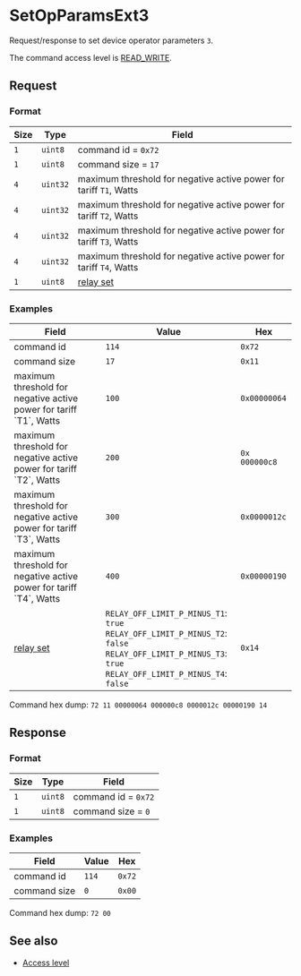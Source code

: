 # SetOpParamsExt3

Request/response to set device operator parameters `3`.

The command access level is [READ_WRITE](../basics.md#command-access-level).


## Request

### Format

| Size | Type     | Field                                                              |
| ---- | -------- | ------------------------------------------------------------------ |
| `1`  | `uint8`  | command id = `0x72`                                                |
| `1`  | `uint8`  | command size = `17`                                                |
| `4`  | `uint32` | maximum threshold for negative active power for tariff `T1`, Watts |
| `4`  | `uint32` | maximum threshold for negative active power for tariff `T2`, Watts |
| `4`  | `uint32` | maximum threshold for negative active power for tariff `T3`, Watts |
| `4`  | `uint32` | maximum threshold for negative active power for tariff `T4`, Watts |
| `1`  | `uint8`  | [relay set](./GetOpParamsExt3.md#relay-set)                        |

### Examples

<table>
  <thead>
    <tr>
      <th>Field</th>
      <th>Value</th>
      <th>Hex</th>
    </tr>
  </thead>
  <tbody>
    <tr>
      <td>command id</td>
      <td><code>114</code></td>
      <td><code>0x72</code></td>
    </tr>
    <tr>
      <td>command size</td>
      <td><code>17</code></td>
      <td><code>0x11</code></td>
    </tr>
    <tr>
      <td>maximum threshold for negative active power for tariff `T1`, Watts</td>
      <td><code>100</code></td>
      <td><code>0x00000064</code></td>
    </tr>
    <tr>
      <td>maximum threshold for negative active power for tariff `T2`, Watts</td>
      <td><code>200</code></td>
      <td><code>0x 000000c8</code></td>
    </tr>
    <tr>
      <td>maximum threshold for negative active power for tariff `T3`, Watts</td>
      <td><code>300</code></td>
      <td><code>0x0000012c</code></td>
    </tr>
    <tr>
      <td>maximum threshold for negative active power for tariff `T4`, Watts</td>
      <td><code>400</code></td>
      <td><code>0x00000190</code></td>
    </tr>
    <tr>
      <td>
        <a href="./GetOpParamsExt3.md#relay-set">relay set</a>
      </td>
      <td>
        <code>RELAY_OFF_LIMIT_P_MINUS_T1</code>: <code>true</code><br>
        <code>RELAY_OFF_LIMIT_P_MINUS_T2</code>: <code>false</code><br>
        <code>RELAY_OFF_LIMIT_P_MINUS_T3</code>: <code>true</code><br>
        <code>RELAY_OFF_LIMIT_P_MINUS_T4</code>: <code>false</code>
      </td>
      <td><code>0x14</code></td>
    </tr>
  </tbody>
</table>

Command hex dump: `72 11 00000064 000000c8 0000012c 00000190 14`


## Response

### Format

| Size | Type    | Field               |
| ---- | ------- | ------------------- |
| `1`  | `uint8` | command id = `0x72` |
| `1`  | `uint8` | command size = `0`  |

### Examples

| Field        | Value | Hex    |
| ------------ | ----- | ------ |
| command id   | `114` | `0x72` |
| command size | `0`   | `0x00` |

Command hex dump: `72 00`


## See also

* [Access level](../basics.md#command-access-level)
